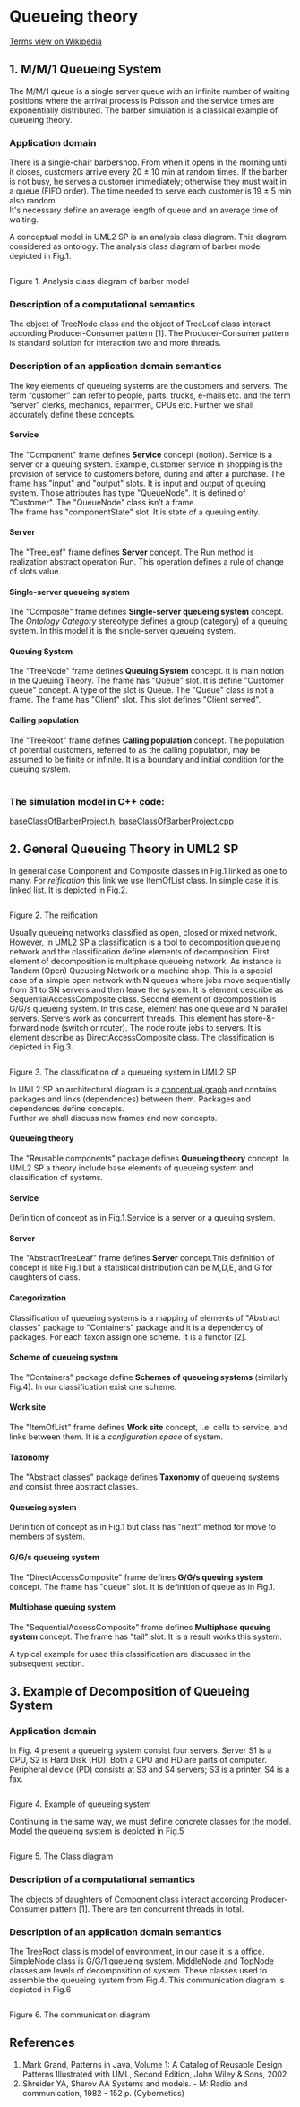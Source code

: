 # Queueing theory
[Terms view on Wikipedia](https://en.wikipedia.org/wiki/Queueing_theory)

## 1. M/M/1 Queueing System
The M/M/1 queue is a single server queue with an infinite number of waiting positions where the arrival process is Poisson and the service times are exponentially distributed.
The barber simulation is a classical example of queueing theory.
### Application domain
There is a single-chair barbershop. 
From when it opens in the morning until it closes, customers arrive every 20 ± 10 min at random times. 
If the barber is not busy, he serves a customer immediately; otherwise they must wait in a queue (FIFO order). 
The time needed to serve each customer is 19 ± 5 min also random.<br/> 
It's necessary define an average length of queue and an average time of waiting.

A conceptual model in UML2 SP is an analysis class diagram. This diagram considered as ontology. 
The analysis class diagram of barber model depicted in Fig.1.
<p><img src="barber_ClassDiagram.png" alt="" /></p>
Figure 1. 	Analysis class diagram of barber model<br/>

### Description of a computational semantics
The object of TreeNode class and the object of TreeLeaf class interact  according Producer-Consumer pattern [1].
The Producer-Consumer pattern is standard solution for interaction two and more threads. 

### Description of an application domain semantics
The key elements of queueing systems are the customers and servers. The term “customer” can refer to people, 
parts, trucks, e-mails etc. and the term “server” clerks, mechanics, repairmen, CPUs etc. 
Further we shall accurately define these concepts.<br/>
#### Service
The "Component" frame defines **Service** concept (notion). Service is a server or a queuing system. 
Example, customer service in shopping is the provision of service to customers before, during and after a purchase.
The frame has "input" and "output" slots. It is input and output of queuing system. Those attributes has type "QueueNode". 
It is defined of "Customer". The "QueueNode" class isn’t a frame.<br/>
The frame has "componentState" slot. It is state of a queuing entity.<br/>
#### Server
The "TreeLeaf" frame defines **Server** concept. The Run method is realization abstract operation Run. 
This operation defines a rule of change of slots value.<br/>
#### Single-server queueing system
The "Composite" frame defines **Single-server queueing system** concept. The *Ontology Category* stereotype defines a group (category) of a queuing system. In this model it is the single-server queueing system.<br/>
#### Queuing System
The "TreeNode" frame defines **Queuing System** concept. It is main notion in the Queuing Theory. The frame has "Queue" slot. 
It is define "Customer queue" concept. A type of the slot is Queue. The "Queue" class is not a frame. 
The frame has "Client" slot. This slot defines "Client served". 
#### Calling population
The "TreeRoot" frame defines **Calling population** concept. The population of potential customers, referred to 
as the calling population, may be assumed to be finite or infinite. 
It is a boundary and initial condition for the queuing system.
<br/><br/>
### The simulation model in C++ code:  
[baseClassOfBarberProject.h](https://github.com/vgurianov/uml-sp/blob/master/examples/queue/baseClassOfBarberProject.h), [baseClassOfBarberProject.cpp](https://github.com/vgurianov/uml-sp/blob/master/examples/queue/baseClassOfBarberProject.cpp)

## 2. General Queueing Theory in UML2 SP
In general case Component and Composite classes in Fig.1 linked as one to many. For *reification* this link we use ItemOfList class. 
In simple case it is linked list. It is depicted in Fig.2.
<p><img src="refine.png" alt="" /></p>
Figure 2. The reification<br/>

Usually queueing networks classified as open, closed or mixed network.
However, in UML2 SP a classification is a tool to decomposition queueing network and the classification define elements of decomposition.
First element of decomposition is multiphase queueing network. As instance is Tandem (Open) Queueing Network or a machine shop. This is a special case of a simple open network with N queues where jobs move sequentially from S1 to SN servers 
and then leave the system. It is element describe as SequentialAccessComposite class.
Second element of decomposition is G/G/s queueing system. In this case, element has one queue and N parallel servers. 
Servers work as concurrent threads. This element has store-&-forward node (switch or router). The node route jobs to servers. 
It is element describe as DirectAccessComposite class.
The classification is depicted in Fig.3.
<p><img src="qTheoryArchitectureEn.png" alt="" /></p>
Figure 3. The classification of a queueing system in UML2 SP<br/>

In UML2 SP an architectural diagram is a [conceptual graph](https://en.wikipedia.org/wiki/Conceptual_graph) 
and contains packages and links (dependences) between them. Packages and dependences define concepts.<br/>
Further we shall discuss new frames and new concepts.
#### Queueing theory
The "Reusable components" package defines **Queueing theory** concept. In UML2 SP a theory include base elements of queueing system and classification of systems.
#### Service
Definition of concept as in Fig.1.Service is a server or a queuing system.
#### Server
The "AbstractTreeLeaf" frame defines **Server** concept.This definition of concept is like Fig.1 
but a statistical distribution can be M,D,E, and G for daughters of class.
#### Categorization
Classification of queueing systems is a mapping of elements of "Abstract classes" package to "Containers" package and it is a dependency of packages. For each taxon assign one scheme. It is a functor [2].
#### Scheme of queueing system
The "Containers" package define **Schemes of queueing systems** (similarly Fig.4). In our classification exist one scheme.
#### Work site
The "ItemOfList" frame defines **Work site** concept, i.e. cells to service, and links between them. 
It is a *configuration space* of system. 
#### Taxonomy
The "Abstract classes" package defines **Taxonomy** of queueing systems and consist three abstract classes.
#### Queueing system
Definition of concept as in Fig.1 but class has "next" method for move to members of system.
#### G/G/s queueing system
The "DirectAccessComposite" frame defines **G/G/s queuing system** concept. The frame has "queue" slot. 
It is definition of queue as in Fig.1.
#### Multiphase queuing system
The "SequentialAccessComposite" frame defines **Multiphase queuing system** concept. 
The frame has "tail" slot. It is a result works this system.

A typical example for used this classification are discussed in the subsequent section.

## 3. Example of Decomposition of Queueing System 

### Application domain
In Fig. 4 present a queueing system consist four servers. Server S1 is a CPU, S2 is Hard Disk (HD). 
Both a CPU and HD are parts of computer. Peripheral device (PD) consists at S3 and S4 servers; 
S3 is a printer, S4 is a fax.
<p><img src="Screenshot_queue.png" alt="" /></p>
Figure 4. 	Example of queueing system

Continuing in the same way, we must define concrete classes for the model.
Model the queueing system is depicted in Fig.5

<p><img src="qTheoryClassesEn.png" alt="" /></p>
Figure 5. The Class diagram

### Description of a computational semantics
The objects of daughters of Component class interact  according Producer-Consumer pattern [1]. 
There are ten concurrent threads in total.

### Description of an application domain semantics
The TreeRoot class is model of environment, in our case it is a office. SimpleNode class is G/G/1 queueing system. 
MiddleNode and TopNode classes are levels of decomposition of system.
These classes used to assemble the queueing system from Fig.4. This communication diagram is depicted in Fig.6
<p><img src="qtheoryObjectsEn.png" alt="" /></p>
Figure 6. The communication diagram

## References
1. Mark Grand, Patterns in Java, Volume 1: A Catalog of Reusable Design Patterns Illustrated with UML, Second Edition, John Wiley & Sons, 2002
2. Shreider YA, Sharov AA Systems and models. - M: Radio and communication, 1982 - 152 p. (Cybernetics)

